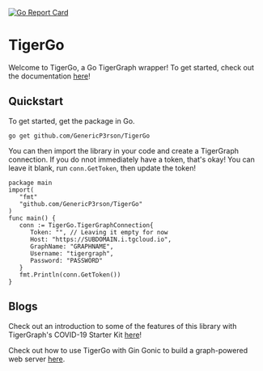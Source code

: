 [![Go Report Card](https://goreportcard.com/badge/github.com/GenericP3rson/TigerGo)](https://goreportcard.com/report/github.com/GenericP3rson/TigerGo)

# TigerGo

Welcome to TigerGo, a Go TigerGraph wrapper! To get started, check out the documentation [here](https://GenericP3rson.github.io/TigerGo/)!

## Quickstart

To get started, get the package in Go.

```
go get github.com/GenericP3rson/TigerGo
```

You can then import the library in your code and create a TigerGraph connection. If you do nnot immediately have a token, that's okay! You can leave it blank, run `conn.GetToken`, then update the token!

```
package main
import(
   "fmt"
   "github.com/GenericP3rson/TigerGo"
)
func main() {
   conn := TigerGo.TigerGraphConnection{
      Token: "", // Leaving it empty for now
      Host: "https://SUBDOMAIN.i.tgcloud.io",
      GraphName: "GRAPHNAME",
      Username: "tigergraph",
      Password: "PASSWORD"
   }
   fmt.Println(conn.GetToken())
}
```

## Blogs

Check out an introduction to some of the features of this library with TigerGraph's COVID-19 Starter Kit [here](https://medium.com/@shreya-chaudhary/an-introduction-to-using-tigergraph-with-go-exploring-covid-19-patient-cases-f2c0e45849e4)!

Check out how to use TigerGo with Gin Gonic to build a graph-powered web server [here](https://shreya-chaudhary.medium.com/leveraging-a-tigergraph-graph-database-with-a-web-server-in-go-for-hackathon-registrations-f640de0d2fd2).
